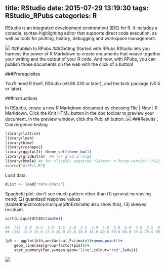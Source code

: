 title: RStudio
date: 2015-07-29 13:19:30
tags: RStudio_RPubs
categories: R
---
RStudio is an integrated development environment (IDE) for R. It includes a console, syntax-highlighting editor that supports direct code execution, as well as tools for plotting, history, debugging and workspace management.

![](http://7xk19o.com1.z0.glb.clouddn.com/RStudio.png)
##Publish to RPubs
###Getting Started with RPubs
RStudio lets you harness the power of R Markdown to create documents that weave together your writing and the output of your R code. And now, with RPubs, you can publish those documents on the web with the click of a button!

###Prerequisites

You'll need R itself, RStudio (v0.96.230 or later), and the knitr package (v0.5 or later).

###Instructions

In RStudio, create a new R Markdown document by choosing File | New | R Markdown.
Click the Knit HTML button in the doc toolbar to preview your document.
In the preview window, click the Publish button.
![](http://7xk19o.com1.z0.glb.clouddn.com/RPubs.png)
###Results：
Convergence testing
``` bash
library(lattice)
library(lme4)
library(blme)
library(reshape2)
library(ggplot2); theme_set(theme_bw())
library(gridExtra)  ## for grid.arrange
library(bbmle) ## for slice2D; requires *latest* r-forge version (r121)
source("allFit.R")
```
Load data:
``` bash
dList <- load("data.RData")
```
Spaghetti plot: don't see much pattern other than (1) general increasing trend; (2) quantized response values (table(dth$Estimate) or unique(dth$Estimate) also show this); (3) skewed residuals
``` bash
sort(unique(dth$Estimate))
```
``` bash
##  [1]  0.0  0.5  1.0  1.5  2.0  2.5  3.0  4.0  5.0  6.0  7.0  7.5  8.0 10.0
## [15] 12.0 15.0 17.0 20.0 25.0 30.0 35.0 40.0 50.0 60.0 70.0 75.0 90.0
```
``` bash
(p0 <- ggplot(dth,aes(Actual,Estimate))+geom_point()+
    geom_line(aes(group=factor(pid)))+
    stat_summary(fun.y=mean,geom="line",colour="red",lwd=2))
```
![](http://7xk19o.com1.z0.glb.clouddn.com/download.png)